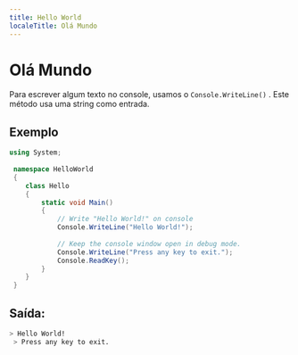 ```yaml
---
title: Hello World
localeTitle: Olá Mundo
---
```

# Olá Mundo

Para escrever algum texto no console, usamos o `Console.WriteLine()` . Este método usa uma string como entrada.

## Exemplo

```csharp
using System; 
 
 namespace HelloWorld 
 { 
    class Hello 
    { 
        static void Main() 
        { 
            // Write "Hello World!" on console 
            Console.WriteLine("Hello World!"); 
 
            // Keep the console window open in debug mode. 
            Console.WriteLine("Press any key to exit."); 
            Console.ReadKey(); 
        } 
    } 
 } 
```

## Saída:

```sh
> Hello World! 
 > Press any key to exit. 

```
